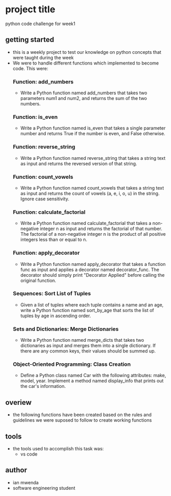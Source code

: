 # project title
python code challenge for  week1

## getting started
- this is a weekly project to test our knowledge on python concepts that were taught during the week
- We were to handle different functions which  implemented to become code. This were:
     ### Function: add_numbers
    - Write a Python function named add_numbers that takes two parameters num1 and num2, and returns the sum of the two numbers.
     ### Function: is_even 
    - Write a Python function named is_even that takes a single parameter number and returns True if the number is even, and False otherwise.
     ### Function: reverse_string 
    - Write a Python function named reverse_string that takes a string text as input and returns the reversed version of that string.
     ### Function: count_vowels 
    - Write a Python function named count_vowels that takes a string text as input and returns the count of vowels (a, e, i, o, u) in the string. Ignore case sensitivity.
     ### Function: calculate_factorial 
    - Write a Python function named calculate_factorial that takes a non-negative integer n as input and returns the factorial of that number. The factorial of a non-negative integer n is the product of all positive integers less than or equal to n.
     ### Function: apply_decorator 
    - Write a Python function named apply_decorator that takes a function func as input and applies a decorator named decorator_func. The decorator should simply print "Decorator Applied" before calling the original function.
     ### Sequences: Sort List of Tuples 
    - Given a list of tuples where each tuple contains a name and an age, write a Python function named sort_by_age that sorts the list of tuples by age in ascending order.
     ### Sets and Dictionaries: Merge Dictionaries 
    - Write a Python function named merge_dicts that takes two dictionaries as input and merges them into a single dictionary. If there are any common keys, their values should be summed up.
     ### Object-Oriented Programming: Class Creation
    - Define a Python class named Car with the following attributes: make, model, year. Implement a method named display_info that prints out the car's information.


## overiew
- the following functions have been created based on the rules and guidelines we were suposed to follow to create working functions

## tools
- the tools used to accomplish this task was:
   * vs code

## author
- ian mwenda
- software engineering student 


